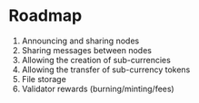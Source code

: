 # Roadmap
1. Announcing and sharing nodes
2. Sharing messages between nodes
3. Allowing the creation of sub-currencies
4. Allowing the transfer of sub-currency tokens
5. File storage
6. Validator rewards (burning/minting/fees)
